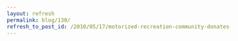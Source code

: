 ```yaml
---
layout: refresh
permalink: blog/130/
refresh_to_post_id: /2010/05/17/motorized-recreation-community-donates-20000-environmental-clean-up
---
```

